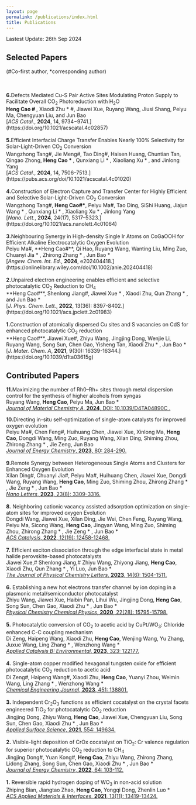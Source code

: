 ```yaml
---
layout: page
permalink: /publications/index.html
title: Publications
---
```


Lastest Update: 26th Sep 2024&nbsp; 

## Selected Papers
(#Co-first author, *corresponding author)


<br>
<br>
<b>6.</b>Defects Mediated Cu-S Pair Active Sites Modulating Proton Supply to Facilitate Overall CO<sub>2</sub> Photoreduction with H<sub>2</sub>O <br>
<b>Heng Cao # </b>, Xiaodi Zhu * #, Jiawei Xue,  Ruyang Wang, Jiusi Shang, Peiyu Ma, Chengyuan Liu, and Jun Bao<br>
[<i>ACS Catal.</i>, <b>2024</b>, 14, 9734−9741.](https://doi.org/10.1021/acscatal.4c02857)<br>
<br>
<b>5.</b>Efficient Interfacial Charge Transfer Enables Nearly 100% Selectivity for Solar-Light-Driven CO<sub>2</sub> Conversion<br>
Wangzhong Tang#, Jie Meng#, Tao Ding#, Haisen Huang, Chuntian Tan, Qingao Zhong, <b>Heng Cao * </b>, Qunxiang Li * , Xiaoliang Xu * , and Jinlong Yang<br>
[<i>ACS Catal.</i>, <b>2024</b>, 14, 7506–7513.](https://pubs.acs.org/doi/10.1021/acscatal.4c01020)<br>
<br>
<b>4.</b>Construction of Electron Capture and Transfer Center for Highly Efficient and Selective Solar-Light-Driven CO<sub>2</sub> Conversion<br>
Wangzhong Tang#, <b>Heng Cao#*</b>, Peiyu Ma#, Tao Ding, SiShi Huang, Jiajun Wang * , Qunxiang Li * , Xiaoliang Xu * , Jinlong Yang <br>
[<i>Nano. Lett.</i>, <b>2024</b>, 24(17), 5317–5323.](https://doi.org/10.1021/acs.nanolett.4c01064)<br>
<br>
<b>3.</b>Neighbouring Synergy in High-density Single Ir Atoms on CoGaOOH for Efficient Alkaline Electrocatalytic Oxygen Evolution<br>
Peiyu Ma#, **Heng Cao#**, Qi Hao, Ruyang Wang, Wanting Liu, Ming Zuo, Chuanyi Jia * , Zhirong Zhang * , Jun Bao * <br>
[<i>Angew. Chem. Int. Ed.</i>, <b>2024</b>, e202404418.](https://onlinelibrary.wiley.com/doi/10.1002/anie.202404418)<br>
<br>
<b>2.</b>Unpaired electron engineering enables efficient and selective photocatalytic CO<sub>2</sub> Reduction to CH<sub>4</sub><br>
**Heng Cao#**, Shenlong Jiang#, Jiawei Xue * , Xiaodi Zhu, Qun Zhang * , and Jun Bao * <br>
[<i>J. Phys. Chem. Lett.</i>, <b>2022</b>, 13(36): 8397-8402.](https://doi.org/10.1021/acs.jpclett.2c01983)<br>
<br>
<b>1.</b>Construction of atomically dispersed Cu sites and S vacancies on CdS for enhanced photocatalytic CO<sub>2</sub> reduction<br>
**Heng Cao#**, Jiawei Xue#, Zhiyu Wang, Jingjing Dong, Wenjie Li, Ruyang Wang, Song Sun, Chen Gao, Yisheng Tan, Xiaodi Zhu * , Jun Bao * <br>
[<i>J. Mater. Chem. A</i>, <b>2021</b>, 9(30): 16339-16344.](https://doi.org/10.1039/d1ta03615g)<br>

## Contributed Papers
<b>11.</b>Maximizing the number of Rh0–Rh+ sites through metal dispersion control for the synthesis of higher alcohols from syngas<br>Ruyang Wang, **Heng Cao**, Peiyu Ma, Jun Bao * <br> [<i>Journal of Material Chemistry A</i>, <b>2024</b>, DOI: 10.1039/D4TA04890C .]((https://doi.org/10.1039/D4TA04890C))<br>

<b>10.</b>Directing in-situ self-optimization of single-atom catalysts for improved oxygen evolution<br>Peiyu Ma#, Chen Feng#, Huihuang Chen, Jiawei Xue, Xinlong Ma, **Heng Cao**, Dongdi Wang, Ming Zuo, Ruyang Wang, Xilan Ding, Shiming Zhou, Zhirong Zhang * , Jie Zeng, Jun Bao<br> [<i>Journal of Energy Chemistry</i>, <b>2023</b>, 80: 284-290.](http://dx.doi.org/10.1016/j.jechem.2022.12.051)<br>
<br>
<b>9.</b>Remote Synergy between Heterogeneous Single Atoms and Clusters for Enhanced Oxygen Evolution<br>
Xilan Ding#, Chuanyi Jia#, Peiyu Ma#, Huihuang Chen, Jiawei Xue, Dongdi Wang, Ruyang Wang, **Heng Cao**, Ming Zuo, Shiming Zhou, Zhirong Zhang * , Jie Zeng * , Jun Bao * <br>
[<i>Nano Letters</i>, **2023**, 23(8): 3309-3316.](https://doi.org/10.1021/acs.nanolett.3c00228)<br>
<br>
<b>8.</b> Neighboring cationic vacancy assisted adsorption optimization on single-atom sites for improved oxygen Evolution<br>
Dongdi Wang, Jiawei Xue, Xilan Ding, Jie Wei, Chen Feng, Ruyang Wang, Peiyu Ma, Sicong Wang, **Heng Cao**, Jingyan Wang, Ming Zuo, Shiming Zhou, Zhirong Zhang * , Jie Zeng * , Jun Bao * <br>
[<i>ACS Catalysis</i>, **2022**, 12(19): 12458-12468.](https://doi.org/10.1021/acscatal.2c03476)<br>
<br>
<b>7.</b> Efficient exciton dissociation through the edge interfacial state in metal halide perovskite-based photocatalysts<br>
Jiawei Xue,# Shenlong Jiang,# Zhiyu Wang, Zhiyong Jiang, **Heng Cao**, Xiaodi Zhu, Qun Zhang * , Yi Luo, Jun Bao * <br>
[<i>The Journal of Physical Chemistry Letters</i>, **2023**, 14(6): 1504-1511.](https://doi.org/10.1021/acs.jpclett.2c03927)<br>
<br>
<b>6.</b> Establishing a new hot electrons transfer channel by ion doping in a plasmonic metal/semiconductor photocatalyst<br>
Zhiyu Wang, Jiawei Xue, Haibin Pan, Lihui Wu, Jingjing Dong, **Heng Cao**, Song Sun, Chen Gao, Xiaodi Zhu * , Jun Bao * <br>
[<i>Physical Chemistry Chemical Physics</i>, **2020**, 22(28): 15795-15798.](https://doi.org/10.1039/d0cp01625j)<br>
<br>
<b>5.</b> Photocatalytic conversion of CO<sub>2</sub> to acetic acid by CuPt/WO<sub>3</sub>: Chloride enhanced C-C coupling mechanism<br>
Di Zeng, Haipeng Wang, Xiaodi Zhu, **Heng Cao**, Wenjing Wang, Yu Zhang, Juxue Wang, Ling Zhang * , Wenzhong Wang * <br>
[<i>Applied Catalysis B: Environmental</i>, **2023**, 323: 122177.](https://doi.org/10.1016/j.apcatb.2022.122177)<br>
<br>
<b>4.</b> Single-atom copper modified hexagonal tungsten oxide for efficient photocatalytic CO<sub>2</sub> reduction to acetic acid<br>
Di Zeng#, Haipeng Wang#, Xiaodi Zhu, **Heng Cao**, Yuanyi Zhou, Weimin Wang, Ling Zhang * , Wenzhong Wang * <br>
[<i>Chemical Engineering Journal</i>, **2023**, 451: 138801.](https://doi.org/10.1016/j.cej.2022.138801)<br>
<br>
<b>3.</b> Independent Cr<sub>2</sub>O<sub>3</sub> functions as efficient cocatalyst on the crystal facets engineered TiO<sub>2</sub> for photocatalytic CO<sub>2</sub> reduction<br>
Jingjing Dong, Zhiyu Wang, **Heng Cao**, Jiawei Xue, Chengyuan Liu, Song Sun, Chen Gao, Xiaodi Zhu * , Jun Bao * <br>
[<i>Applied Surface Science</i>, **2021**, 554: 149634.](https://doi.org/10.1016/j.apsusc.2021.149634)<br>
<br>
<b>2.</b> Visible-light deposition of CrOx cocatalyst on TiO<sub>2</sub>: Cr valence regulation for superior photocatalytic CO<sub>2</sub> reduction to CH<sub>4</sub><br>
Jingjing Dong#, Yuan Kong#, **Heng Cao**, Zhiyu Wang, Zhirong Zhang, Lidong Zhang, Song Sun, Chen Gao, Xiaodi Zhu * , Jun Bao * <br>
[<i>Journal of Energy Chemistry</i>, **2022**, 64: 103-112.](https://doi.org/10.1016/j.jechem.2021.04.028)<br>
<br>
<b>1.</b> Reversible rapid hydrogen doping of WO<sub>3</sub> in non-acid solution<br>
Zhiping Bian, Jiangtao Zhao, **Heng Cao**, Yongqi Dong, Zhenlin Luo * <br>
[<i>ACS Applied Materials & Interfaces</i>, **2021**, 13(11): 13419-13424.](https://doi.org/10.1021/acsami.1c01165)<br>


